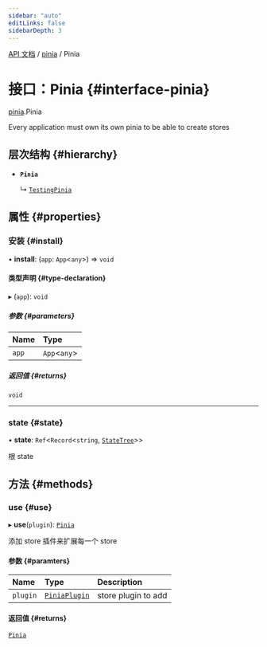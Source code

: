 ```yaml
---
sidebar: "auto"
editLinks: false
sidebarDepth: 3
---
```


[API 文档](../index.md) / [pinia](../modules/pinia.md) / Pinia

# 接口：Pinia {#interface-pinia}

[pinia](../modules/pinia.md).Pinia

Every application must own its own pinia to be able to create stores

## 层次结构 {#hierarchy}

- **`Pinia`**

  ↳ [`TestingPinia`](pinia_testing.TestingPinia.md)

## 属性 {#properties}

### 安装 {#install}

• **install**: (`app`: `App`<`any`\>) => `void`

#### 类型声明 {#type-declaration}

▸ (`app`): `void`

##### 参数 {#parameters}

| Name | Type |
| :------ | :------ |
| `app` | `App`<`any`\> |

##### 返回值 {#returns}

`void`

___

### state {#state}

• **state**: `Ref`<`Record`<`string`, [`StateTree`](../modules/pinia.md#statetree)\>\>

根 state

## 方法 {#methods}
### use {#use}

▸ **use**(`plugin`): [`Pinia`](pinia.Pinia.md)

添加 store 插件来扩展每一个 store

#### 参数 {#paramters}

| Name | Type | Description |
| :------ | :------ | :------ |
| `plugin` | [`PiniaPlugin`](pinia.PiniaPlugin.md) | store plugin to add |

#### 返回值 {#returns}

[`Pinia`](pinia.Pinia.md)

